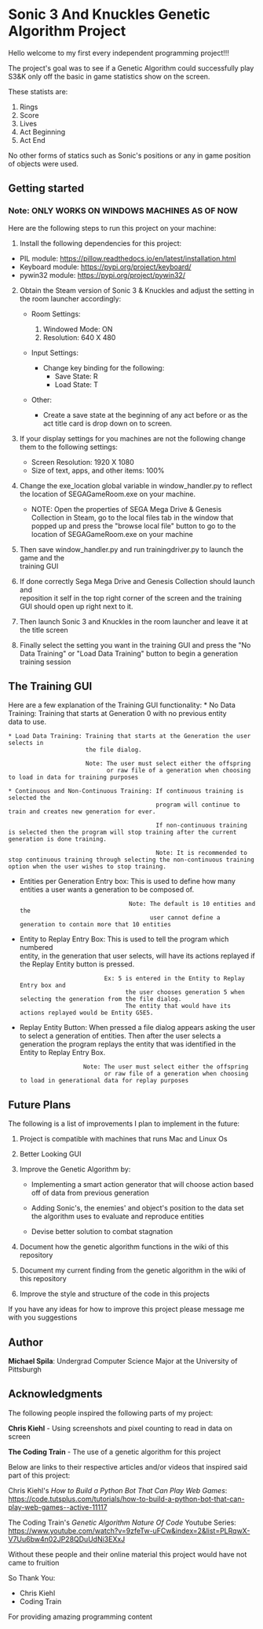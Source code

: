 # Sonic 3 And Knuckles Genetic Algorithm Project

Hello welcome to my first every independent programming project!!!

The project's goal was to see if a Genetic Algorithm could successfully play S3&K only off the basic in game statistics show on the screen.

These statists are:
1. Rings
2. Score
3. Lives
4. Act Beginning
5. Act End

No other forms of statics such as Sonic's positions or any  in game position of objects were used.

## Getting started

### Note: ONLY WORKS ON WINDOWS MACHINES AS OF NOW

Here are the following steps to run this project on your machine:

1. Install the following dependencies for this project:
  * PIL module: https://pillow.readthedocs.io/en/latest/installation.html
  * Keyboard module: https://pypi.org/project/keyboard/
  * pywin32 module: https://pypi.org/project/pywin32/


2. Obtain the Steam version of Sonic 3 & Knuckles and adjust the setting in the
   room launcher accordingly:

   * Room Settings:
        1. Windowed Mode: ON
        2. Resolution: 640 X  480

   * Input Settings:
        * Change key binding for the following:
          * Save State: R
          * Load State: T

   * Other:
      * Create a save state at the beginning of any act before or as the
        act title card is drop down on to screen.

3. If your display settings for you machines are not the following change them
   to the following settings:

   * Screen Resolution: 1920 X 1080
   * Size of text, apps, and other items: 100%

4. Change the exe_location global variable in window_handler.py to reflect the location
   of SEGAGameRoom.exe on your machine.

      * NOTE: Open the properties of SEGA Mega Drive & Genesis Collection in Steam,
              go to the local files tab in the window that popped up and press the
              "browse local file" button to go to the location of SEGAGameRoom.exe on your machine

5. Then save window_handler.py and run trainingdriver.py to launch the game and the   
   training GUI

6. If done correctly Sega Mega Drive and Genesis Collection should launch and  
   reposition it self in the top right corner of the screen and the training GUI
   should open up right next to it.

7. Then launch Sonic 3 and Knuckles in the room launcher and leave it at the title
   screen

8. Finally select the setting you want in the training GUI and press the "No Data
   Training" or "Load Data Training" button to begin a generation training session


## The Training GUI

Here are a few explanation of the Training GUI functionality:
    * No Data Training: Training that starts at Generation 0 with no previous entity  
                        data to use.

    * Load Data Training: Training that starts at the Generation the user selects in
                          the file dialog.

                          Note: The user must select either the offspring
                                or raw file of a generation when choosing to load in data for training purposes

    * Continuous and Non-Continuous Training: If continuous training is selected the
                                              program will continue to train and creates new generation for ever.

                                              If non-continuous training is selected then the program will stop training after the current generation is done training.

                                              Note: It is recommended to stop continuous training through selecting the non-continuous training option when the user wishes to stop training.

   * Entities per Generation Entry box: This is used to define how many entities a
                                        user wants a generation to be composed of.

                                        Note: The default is 10 entities and the
                                              user cannot define a generation to contain more that 10 entities

  * Entity to Replay Entry Box: This is used to tell the program which numbered   
                                entity, in the generation that user selects, will have its actions replayed if the Replay Entity button is pressed.

                                Ex: 5 is entered in the Entity to Replay Entry box and
                                      the user chooses generation 5 when selecting the generation from the file dialog.
                                      The entity that would have its actions replayed would be Entity G5E5.

  * Replay Entity Button: When pressed a file dialog appears asking the user to select
                          a generation of entities. Then after the user selects a generation the program replays the entity that was identified in the Entity to Replay Entry Box.

                          Note: The user must select either the offspring
                                or raw file of a generation when choosing to load in generational data for replay purposes


## Future Plans
The following is a list of improvements I plan to implement in the future:

1. Project is compatible with machines that runs Mac and Linux Os
2. Better Looking GUI
3. Improve the Genetic Algorithm by:
    * Implementing a smart action generator that will choose action based off of data
      from previous generation

    * Adding Sonic's, the enemies' and object's position to the data set the algorithm
      uses to evaluate and reproduce entities

    * Devise better solution to combat stagnation

4. Document how the genetic algorithm functions in the wiki of this repository

5. Document my current finding from the genetic algorithm in the wiki of this
   repository

6. Improve the style and structure of the code in this projects

If you have any ideas for how to improve this project please message me with you suggestions

## Author

 **Michael Spila**: Undergrad Computer Science Major at the University of Pittsburgh

##  Acknowledgments

The following people inspired the following parts of my project:

**Chris Kiehl** - Using screenshots and pixel counting to read in data on screen

**The Coding Train** - The use of a genetic algorithm for this project

Below are links to their respective articles and/or videos that inspired said part of this project:

Chris Kiehl's _How to Build a Python Bot That Can Play Web Games_: https://code.tutsplus.com/tutorials/how-to-build-a-python-bot-that-can-play-web-games--active-11117

The Coding Train's _Genetic Algorithm Nature Of Code_ Youtube Series: https://www.youtube.com/watch?v=9zfeTw-uFCw&index=2&list=PLRqwX-V7Uu6bw4n02JP28QDuUdNi3EXxJ

Without these people and their online material this project would have not came to fruition

So Thank You:

   * Chris Kiehl
   * Coding Train

For providing amazing programming content
